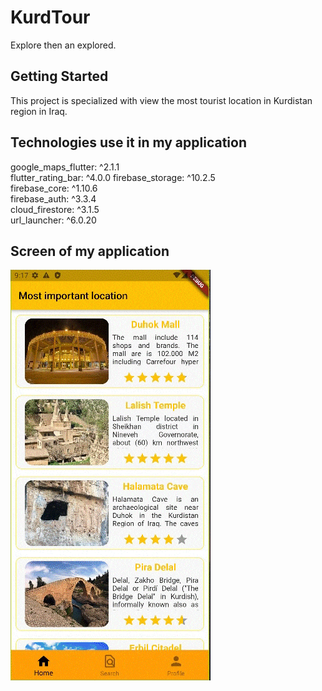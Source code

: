 # KurdTour

Explore then an explored.

## Getting Started

This project is specialized with view the most tourist location in Kurdistan region in Iraq.

## Technologies use it in my application

google_maps_flutter: ^2.1.1 <br>
flutter_rating_bar: ^4.0.0 <be>
firebase_storage: ^10.2.5 <br>
firebase_core: ^1.10.6 <br>
firebase_auth: ^3.3.4 <br>
cloud_firestore: ^3.1.5 <br>
url_launcher: ^6.0.20 <br>


## Screen of my application

![Alt Text](https://github.com/HekarAMohammad/KurdTour/blob/master/assets/01.gif)